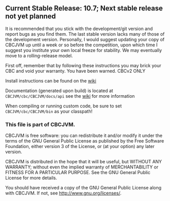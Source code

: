 Current Stable Release: 10.7; Next stable release not yet planned
-----------

It is recommended that you stick with the development/git version and report bugs as you find them. The last stable version lacks many of those of the development version. Personally, I would suggest updating your copy of CBCJVM up until a week or so before the competition, upon which time I suggest you institute your own local freeze for stability. We may eventually move to a rolling-release model.

First off, remember that by following these instructions you may brick your CBC and void your warranty.  You have been warned.
CBCv2 ONLY

Install instructions can be found on the [wiki](https://github.com/CBCJVM/CBCJVM/wiki/Install-and-Setup)

Documentation (generated upon build) is located at `CBCJVM/cbc/CBCJVM/docs/api` see the [wiki](http://wiki.github.com/CBCJVM/CBCJVM/) for more information

When compiling or running custom code, be sure to set `CBCJVM/cbc/CBCJVM/bin` as your classpath!

### This file is part of CBCJVM. ###
CBCJVM is free software: you can redistribute it and/or modify
it under the terms of the GNU General Public License as published by
the Free Software Foundation, either version 3 of the License, or
(at your option) any later version.

CBCJVM is distributed in the hope that it will be useful,
but WITHOUT ANY WARRANTY; without even the implied warranty of
MERCHANTABILITY or FITNESS FOR A PARTICULAR PURPOSE.  See the
GNU General Public License for more details.

You should have received a copy of the GNU General Public License
along with CBCJVM.  If not, see <http://www.gnu.org/licenses/>.
